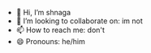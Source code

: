 - 👋 Hi, I’m shnaga
- 💞️ I’m looking to collaborate on: im not
- 📫 How to reach me: don't
- 😄 Pronouns: he/him
